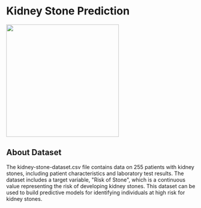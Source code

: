 # Kidney Stone Prediction
<!-- ![Kidney_stone_image](https://www.genengnews.com/wp-content/uploads/2018/08/Jan3_2018_BruceBlausen_KidneyStones1806820794-1068x808.png){:height="100px" width="100px"} -->

<img src="https://example.com/large-image.jpg](https://www.genengnews.com/wp-content/uploads/2018/08/Jan3_2018_BruceBlausen_KidneyStones1806820794-1068x808.png" width="300">

## About Dataset

The kidney-stone-dataset.csv file contains data on 255 patients with kidney stones, including patient characteristics and laboratory test results. The dataset includes a target variable, "Risk of Stone", which is a continuous value representing the risk of developing kidney stones. This dataset can be used to build predictive models for identifying individuals at high risk for kidney stones.
